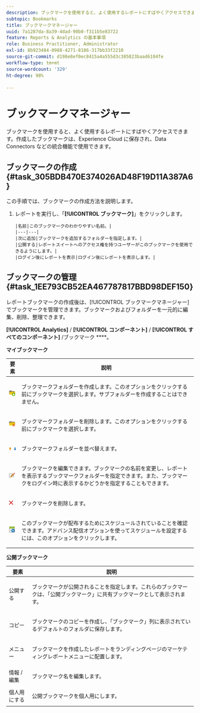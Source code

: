 ```yaml
---
description: ブックマークを使用すると、よく使用するレポートにすばやくアクセスできます。作成したブックマークは、Experience Cloud に保存され、Data Connectors などの統合機能で使用できます。
subtopic: Bookmarks
title: ブックマークマネージャー
uuid: 7a1287da-8a39-4dad-90b0-f311b5e83722
feature: Reports & Analytics の基本事項
role: Business Practitioner, Administrator
exl-id: 8b923484-0988-4271-8186-317bb33f2210
source-git-commit: d198e8ef0ec8415a4a555d3c385823baad6104fe
workflow-type: tm+mt
source-wordcount: '329'
ht-degree: 98%

---
```


# ブックマークマネージャー

ブックマークを使用すると、よく使用するレポートにすばやくアクセスできます。作成したブックマークは、Experience Cloud に保存され、Data Connectors などの統合機能で使用できます。

## ブックマークの作成 {#task_305BDB470E374026AD48F19D11A387A6}

この手順では、ブックマークの作成方法を説明します。

<!-- 

t_bookmarks_creating.xml

 -->

1. レポートを実行し、「**[!UICONTROL ブックマーク]**」をクリックします。

       |名前|このブックマークのわかりやすい名前。|
       |---|---|
       |次に追加|ブックマークを追加するフォルダーを指定します。|
       |公開する|レポートスイートへのアクセス権を持つユーザーがこのブックマークを使用できるようにします。|
       |ログイン後にレポートを表示|ログイン後にレポートを表示します。|
   
## ブックマークの管理 {#task_1EE793CB52EA467787817BBD98DEF150}

レポートブックマークの作成後は、[!UICONTROL ブックマークマネージャー]でブックマークを管理できます。ブックマークおよびフォルダーを一元的に編集、削除、整理できます。

<!-- 

t_bookmarks_managing.xml

 -->

**[!UICONTROL Analytics]** / **[!UICONTROL コンポーネント]** / **[!UICONTROL すべてのコンポーネント]** /ブックマーク ****。

**マイブックマーク**

<table id="table_D0310F7F4BDB4543B8552525872A0A0C"> 
 <thead> 
  <tr> 
   <th colname="col1" class="entry"> 要素 </th> 
   <th colname="col2" class="entry"> 説明 </th> 
  </tr> 
 </thead>
 <tbody> 
  <tr> 
   <td colname="col1"> <p><img placement="inline"  src="assets/bookmark_create_folder.png" id="image_EA7729575ABA4CA3A3399594941B3441"> </img> </p> </td> 
   <td colname="col2"> <p>  ブックマークフォルダーを作成します。このオプションをクリックする前にブックマークを選択します。サブフォルダーを作成することはできません。 </p> </td> 
  </tr> 
  <tr> 
   <td colname="col1"> <p><img placement="inline"  src="assets/bookmark_delete_folder.png" id="image_AFB6A02475664785BA90485EA289749A"> </img> </p> </td> 
   <td colname="col2"> <p>  ブックマークフォルダーを削除します。このオプションをクリックする前にブックマークを選択します。 </p> </td> 
  </tr> 
  <tr> 
   <td colname="col1"> <p><img placement="inline"  src="assets/bookmark_sort.png" id="image_8B4BE31182004357890B6532CCE5B2C2"> </img> </p> </td> 
   <td colname="col2"> <p>  ブックマークフォルダーを並べ替えます。 </p> </td> 
  </tr> 
  <tr> 
   <td colname="col1"> <p><img placement="inline"  src="assets/icon_edit_VideoSharing.png" id="image_5B8C0321ED5848ECBE3AF65514AD9A44"> </img> </p> </td> 
   <td colname="col2"> <p>  ブックマークを編集できます。ブックマークの名前を変更し、レポートを表示するブックマークフォルダーを指定できます。また、ブックマークをログイン時に表示するかどうかを指定することもできます。 </p> </td> 
  </tr> 
  <tr> 
   <td colname="col1"> <p><img placement="inline"  src="assets/icon_delete_VideoSharing.png" id="image_945A859920C44BC08825CC062C10543A"> </img> </p> </td> 
   <td colname="col2"> <p>  ブックマークを削除します。 </p> </td> 
  </tr> 
  <tr> 
   <td colname="col1"> <p><img placement="inline"  src="assets/bookmark_schedule.png" id="image_B7B23C1C67F04DF096149DCDF8C0FE5F"> </img> </p> </td> 
   <td colname="col2"> <p>  このブックマークが配布するためにスケジュールされていることを確認できます。<span class="wintitle">アドバンス配信オプション</span>を使ってスケジュールを設定するには、このオプションをクリックします。 </p> </td> 
  </tr> 
 </tbody> 
</table>

**公開ブックマーク**

<table id="table_E89688BD3F724ADB8B2E88CDADB6168E"> 
 <thead> 
  <tr> 
   <th colname="col1" class="entry"> 要素 </th> 
   <th colname="col2" class="entry"> 説明 </th> 
  </tr> 
 </thead>
 <tbody> 
  <tr> 
   <td colname="col1"> 公開する </td> 
   <td colname="col2"> <p>ブックマークが公開されることを指定します。これらのブックマークは、「<span class="wintitle">公開ブックマーク</span>」に共有ブックマークとして表示されます。 </p> </td> 
  </tr> 
  <tr> 
   <td colname="col1"> コピー </td> 
   <td colname="col2"> <p>ブックマークのコピーを作成し、「<span class="uicontrol">ブックマーク</span>」列に表示されているデフォルトのフォルダに保存します。 </p> </td> 
  </tr> 
  <tr> 
   <td colname="col1"> メニュー </td> 
   <td colname="col2"> <p> ブックマークを作成したレポートをランディングページのマーケティングレポートメニューに配置します。 </p> </td> 
  </tr> 
  <tr> 
   <td colname="col1"> 情報 / 編集 </td> 
   <td colname="col2"> <p>ブックマーク名を編集します。 </p> </td> 
  </tr> 
  <tr> 
   <td colname="col1"> 個人用にする </td> 
   <td colname="col2"> <p>公開ブックマークを個人用にします。 </p> </td> 
  </tr> 
 </tbody> 
</table>

